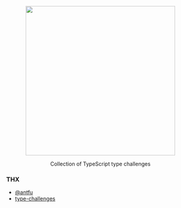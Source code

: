 <p align='center'>
  <img src='https://raw.githubusercontent.com/type-challenges/type-challenges/master/screenshots/logo.svg' width='400'/>
</p>

<p align='center'>Collection of TypeScript type challenges</p>

### THX

- [@antfu](https://github.com/antfu)
- [type-challenges](https://github.com/type-challenges/type-challenges)
